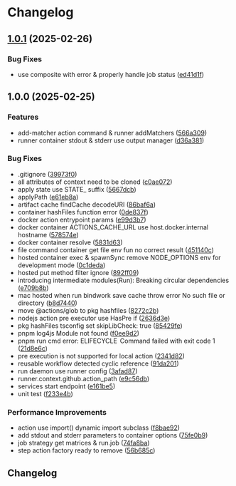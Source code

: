 # Changelog

## [1.0.1](https://github.com/sobird/actions/compare/v1.0.0...v1.0.1) (2025-02-26)


### Bug Fixes

* use composite with error & properly handle job status ([ed41d1f](https://github.com/sobird/actions/commit/ed41d1f082dd8665e02598d8a65cc96a84641c00))

## 1.0.0 (2025-02-25)


### Features

* add-matcher action command & runner addMatchers ([566a309](https://github.com/sobird/actions/commit/566a30971dbd3af34e3dbfb5339804842f435090))
* runner container stdout & stderr use output manager ([d36a381](https://github.com/sobird/actions/commit/d36a381d8aeecc78f59471532f7c3f22bc49a144))


### Bug Fixes

* .gitignore ([39973f0](https://github.com/sobird/actions/commit/39973f0717ee32267e6b06cc43a6c6d6fbabc2e4))
* all attributes of context need to be cloned ([c0ae072](https://github.com/sobird/actions/commit/c0ae072cff696dc2d8ed0b003cd36b03b3497242))
* apply state use STATE_ suffix ([5667dcb](https://github.com/sobird/actions/commit/5667dcb4eb956bd1e18f534f69a8eb74e85d2a6d))
* applyPath ([e61eb8a](https://github.com/sobird/actions/commit/e61eb8a1873879a2eabacc4592f0a7db08983078))
* artifact cache findCache decodeURI ([86baf6a](https://github.com/sobird/actions/commit/86baf6aad5a709425de1fd354ea85602c35cc1ab))
* container hashFiles function error ([0de837f](https://github.com/sobird/actions/commit/0de837fc940bb057d856027bc7e12bf70c3fc3c5))
* docker action entrypoint params ([e99d3b7](https://github.com/sobird/actions/commit/e99d3b754a09c7e75b134901e7cb95271e2b07c8))
* docker container ACTIONS_CACHE_URL use host.docker.internal hostname ([578574e](https://github.com/sobird/actions/commit/578574e6be92fb9d619d17c24cc1a09675d398c2))
* docker container resolve ([5831d63](https://github.com/sobird/actions/commit/5831d63098b4c0594fa2ddfc58402b9dc31fad11))
* file command container get file env fun no correct result ([451140c](https://github.com/sobird/actions/commit/451140c4fa2c17862a65c4bce7920830953d71d8))
* hosted container exec & spawnSync remove NODE_OPTIONS env for development mode ([0c1deda](https://github.com/sobird/actions/commit/0c1dedaebd1260b2a241cc623e44fc1f0424d4a4))
* hosted put method filter ignore ([892ff09](https://github.com/sobird/actions/commit/892ff0938786fb8972f183ebc7a7931b2b2ec373))
* introducing intermediate modules(Run): Breaking circular dependencies ([e709b8b](https://github.com/sobird/actions/commit/e709b8b7c0734533d18d9b5e4829219e351e255e))
* mac hosted when run bindwork save cache throw error No such file or directory ([b8d7440](https://github.com/sobird/actions/commit/b8d7440f5b2869ad1c4ea6ba6461122d28af65f6))
* move @actions/glob to pkg hashfiles ([8272c2b](https://github.com/sobird/actions/commit/8272c2b54a49e59cc20346ae1e1928c0e69572c6))
* nodejs action pre executor use HasPre if ([2636d3e](https://github.com/sobird/actions/commit/2636d3e2191d5b965d766d0a59f77eb677b284c8))
* pkg hashFiles tsconfig set skipLibCheck: true ([85429fe](https://github.com/sobird/actions/commit/85429fe472f4b02ce47acc64f0518f1eb7ffecfb))
* pnpm log4js Module not found ([f0ee9d2](https://github.com/sobird/actions/commit/f0ee9d2a7ba2c177eeded3d57d5ac112086d8c2b))
* pnpm run cmd error: ELIFECYCLE  Command failed with exit code 1 ([21d8e6c](https://github.com/sobird/actions/commit/21d8e6c8c7673b49f529daf2ad7b7bfd2006a48d))
* pre execution is not supported for local action ([2341d82](https://github.com/sobird/actions/commit/2341d82ac7de515af2d1d48f3d3ceed936f6255c))
* reusable workflow detected cyclic reference ([91da201](https://github.com/sobird/actions/commit/91da201d7befa480adc252a5a6601911ed2cfa05))
* run daemon use runner config ([3afad87](https://github.com/sobird/actions/commit/3afad877f5a275d9a42d4cf5b3857ffe0c6e3d47))
* runner.context.github.action_path ([e9c56db](https://github.com/sobird/actions/commit/e9c56db0131bc4764324e440088c6558479a1e09))
* services start endpoint ([e161be5](https://github.com/sobird/actions/commit/e161be5d33ba5be4a604d6bde2e30be4608ec1fd))
* unit test ([f233e4b](https://github.com/sobird/actions/commit/f233e4b04ab12a796920efac060e3aebfcf83736))


### Performance Improvements

* action use import() dynamic import subclass ([f8bae92](https://github.com/sobird/actions/commit/f8bae92e14bf54fdf5d683538bb906987d7b3b06))
* add stdout and stderr parameters to container options ([75fe0b9](https://github.com/sobird/actions/commit/75fe0b9e590cad6fe0f98001c96ffe6995b2009c))
* job strategy get matrices & run.job ([74fa8ba](https://github.com/sobird/actions/commit/74fa8bac83e4641daf2d62a5ab68c4a57196120f))
* step action factory ready to remove ([56b685c](https://github.com/sobird/actions/commit/56b685c5e6a893f877f1d6a6bfe12593f644e05d))

## Changelog
